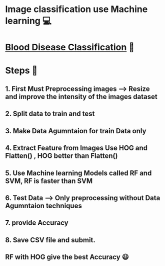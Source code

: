 # Image classification use Machine learning 💻
# [Blood Disease Classification](https://www.kaggle.com/competitions/blood-disease-classification-tah/overview) 🔗

# Steps 💯
## 1. First Must Preprocessing images --> Resize and improve the intensity of the images dataset
## 2. Split data to train and test
## 3. Make Data Agumntaion for train Data only 
## 4. Extract Feature from Images Use HOG and Flatten() , HOG better than Flatten()
## 5. Use Machine learning Models called RF and SVM, RF is faster than SVM 
## 6. Test Data --> Only preprocessing without Data Agumntaion techniques
## 7. provide Accuracy 
## 8. Save CSV file and submit.

## RF with HOG give the best Accuracy 😃
